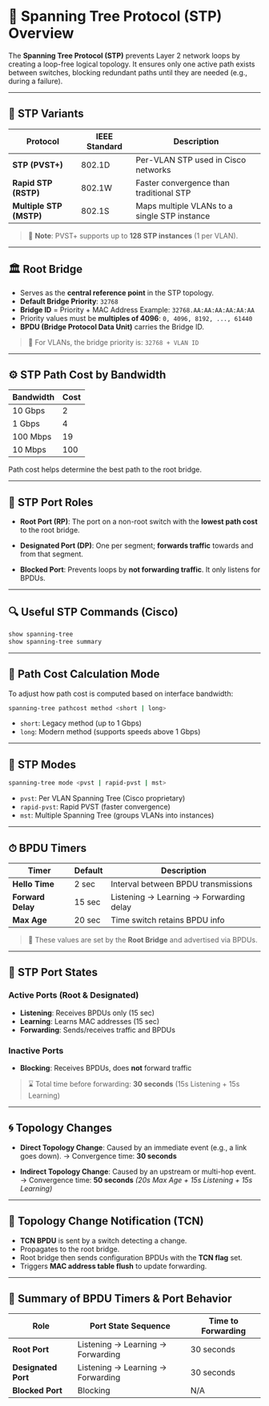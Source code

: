 # 🌲 Spanning Tree Protocol (STP) Overview

The **Spanning Tree Protocol (STP)** prevents Layer 2 network loops by creating a loop-free logical topology. It ensures only one active path exists between switches, blocking redundant paths until they are needed (e.g., during a failure).

---

## 🧬 STP Variants

| Protocol                | IEEE Standard | Description                                  |
| ----------------------- | ------------- | -------------------------------------------- |
| **STP (PVST+)**         | 802.1D        | Per-VLAN STP used in Cisco networks          |
| **Rapid STP (RSTP)**    | 802.1W        | Faster convergence than traditional STP      |
| **Multiple STP (MSTP)** | 802.1S        | Maps multiple VLANs to a single STP instance |

> 🔹 **Note**: PVST+ supports up to **128 STP instances** (1 per VLAN).

---

## 🏛 Root Bridge

* Serves as the **central reference point** in the STP topology.
* **Default Bridge Priority**: `32768`
* **Bridge ID** = Priority + MAC Address
  Example: `32768.AA:AA:AA:AA:AA:AA`
* Priority values must be **multiples of 4096**:
  `0, 4096, 8192, ..., 61440`
* **BPDU (Bridge Protocol Data Unit)** carries the Bridge ID.

> 📘 For VLANs, the bridge priority is:
> `32768 + VLAN ID`

---

## ⚙️ STP Path Cost by Bandwidth

| Bandwidth | Cost |
| --------- | ---- |
| 10 Gbps   | 2    |
| 1 Gbps    | 4    |
| 100 Mbps  | 19   |
| 10 Mbps   | 100  |

Path cost helps determine the best path to the root bridge.

---

## 🔌 STP Port Roles

* **Root Port (RP)**:
  The port on a non-root switch with the **lowest path cost** to the root bridge.

* **Designated Port (DP)**:
  One per segment; **forwards traffic** towards and from that segment.

* **Blocked Port**:
  Prevents loops by **not forwarding traffic**. It only listens for BPDUs.

---

## 🔍 Useful STP Commands (Cisco)

```bash
show spanning-tree
show spanning-tree summary
```

---

## 🔄 Path Cost Calculation Mode

To adjust how path cost is computed based on interface bandwidth:

```bash
spanning-tree pathcost method <short | long>
```

* `short`: Legacy method (up to 1 Gbps)
* `long`: Modern method (supports speeds above 1 Gbps)

---

## 🚦 STP Modes

```bash
spanning-tree mode <pvst | rapid-pvst | mst>
```

* `pvst`: Per VLAN Spanning Tree (Cisco proprietary)
* `rapid-pvst`: Rapid PVST (faster convergence)
* `mst`: Multiple Spanning Tree (groups VLANs into instances)

---

## ⏱ BPDU Timers

| Timer             | Default | Description                             |
| ----------------- | ------- | --------------------------------------- |
| **Hello Time**    | 2 sec   | Interval between BPDU transmissions     |
| **Forward Delay** | 15 sec  | Listening → Learning → Forwarding delay |
| **Max Age**       | 20 sec  | Time switch retains BPDU info           |

> 🧠 These values are set by the **Root Bridge** and advertised via BPDUs.

---

## 🔁 STP Port States

### Active Ports (Root & Designated)

* **Listening**: Receives BPDUs only (15 sec)
* **Learning**: Learns MAC addresses (15 sec)
* **Forwarding**: Sends/receives traffic and BPDUs

### Inactive Ports

* **Blocking**: Receives BPDUs, does **not** forward traffic

> ⌛ Total time before forwarding: **30 seconds** (15s Listening + 15s Learning)

---

## 🌀 Topology Changes

* **Direct Topology Change**:
  Caused by an immediate event (e.g., a link goes down).
  → Convergence time: **30 seconds**

* **Indirect Topology Change**:
  Caused by an upstream or multi-hop event.
  → Convergence time: **50 seconds**
  *(20s Max Age + 15s Listening + 15s Learning)*

---

## 🔔 Topology Change Notification (TCN)

* **TCN BPDU** is sent by a switch detecting a change.
* Propagates to the root bridge.
* Root bridge then sends configuration BPDUs with the **TCN flag** set.
* Triggers **MAC address table flush** to update forwarding.

---

## 📜 Summary of BPDU Timers & Port Behavior

| Role                | Port State Sequence               | Time to Forwarding |
| ------------------- | --------------------------------- | ------------------ |
| **Root Port**       | Listening → Learning → Forwarding | 30 seconds         |
| **Designated Port** | Listening → Learning → Forwarding | 30 seconds         |
| **Blocked Port**    | Blocking                          | N/A                |

